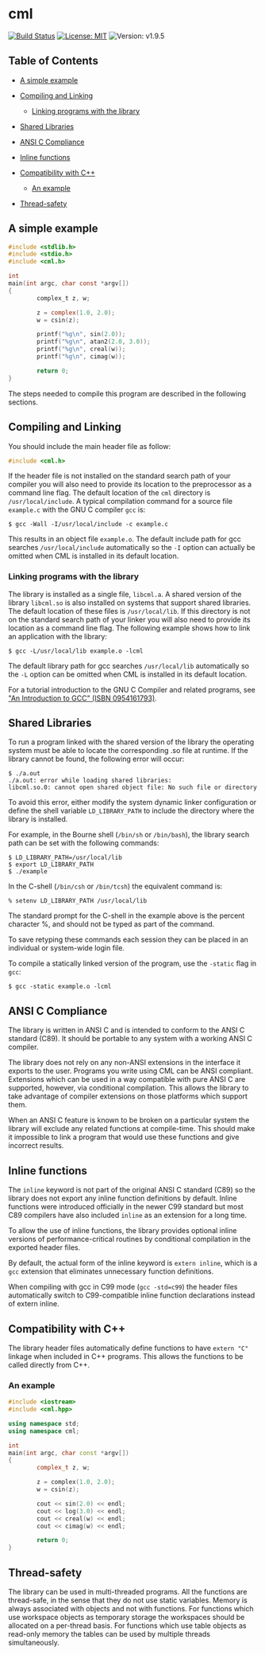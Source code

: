 # cml

[![Build Status](https://travis-ci.org/CMATHL/cml.svg?branch=development)](https://travis-ci.org/CMATHL/cml) [![License: MIT](https://img.shields.io/badge/License-MIT-blue.svg)](https://opensource.org/licenses/MIT) ![Version: v1.9.5](https://img.shields.io/badge/Version-v1.9.5-blue.svg)

## Table of Contents

- [A simple example](#a-simple-example)
- [Compiling and Linking](#compiling-and-linking)

  - [Linking programs with the library](#linking-programs-with-the-library)

- [Shared Libraries](#shared-libraries)
- [ANSI C Compliance](#ansi-c-complaince)
- [Inline functions](#inline-functions)
- [Compatibility with C++](#-compatibility-with-c)

  - [An example](#an-example)

- [Thread-safety](#thread-safety)

## A simple example

```c
#include <stdlib.h>
#include <stdio.h>
#include <cml.h>

int
main(int argc, char const *argv[])
{
        complex_t z, w;

        z = complex(1.0, 2.0);
        w = csin(z);

        printf("%g\n", sin(2.0));
        printf("%g\n", atan2(2.0, 3.0));
        printf("%g\n", creal(w));
        printf("%g\n", cimag(w));

        return 0;
}
```

The steps needed to compile this program are described in the following sections.

## Compiling and Linking

You should include the main header file as follow:

```c
#include <cml.h>
```

If the header file is not installed on the standard search path of your compiler you will also need to provide its location to the preprocessor as a command line flag. The default location of the `cml` directory is `/usr/local/include`. A typical compilation command for a source file `example.c` with the GNU C compiler `gcc` is:

```shell
$ gcc -Wall -I/usr/local/include -c example.c
```

This results in an object file `example.o`. The default include path for gcc searches `/usr/local/include` automatically so the `-I` option can actually be omitted when CML is installed in its default location.

### Linking programs with the library

The library is installed as a single file, `libcml.a`. A shared version of the library `libcml.so` is also installed on systems that support shared libraries. The default location of these files is `/usr/local/lib`. If this directory is not on the standard search path of your linker you will also need to provide its location as a command line flag. The following example shows how to link an application with the library:

```shell
$ gcc -L/usr/local/lib example.o -lcml
```

The default library path for gcc searches `/usr/local/lib` automatically so the `-L` option can be omitted when CML is installed in its default location.

For a tutorial introduction to the GNU C Compiler and related programs, see ["An Introduction to GCC" (ISBN 0954161793)](http://www.network-theory.co.uk/gcc/intro/).

## Shared Libraries

To run a program linked with the shared version of the library the operating system must be able to locate the corresponding .so file at runtime. If the library cannot be found, the following error will occur:

```
$ ./a.out
./a.out: error while loading shared libraries:
libcml.so.0: cannot open shared object file: No such file or directory
```

To avoid this error, either modify the system dynamic linker configuration or define the shell variable `LD_LIBRARY_PATH` to include the directory where the library is installed.

For example, in the Bourne shell (`/bin/sh` or `/bin/bash`), the library search path can be set with the following commands:

```shell
$ LD_LIBRARY_PATH=/usr/local/lib
$ export LD_LIBRARY_PATH
$ ./example
```

In the C-shell (`/bin/csh` or `/bin/tcsh`) the equivalent command is:

```shell
% setenv LD_LIBRARY_PATH /usr/local/lib
```

The standard prompt for the C-shell in the example above is the percent character %, and should not be typed as part of the command.

To save retyping these commands each session they can be placed in an individual or system-wide login file.

To compile a statically linked version of the program, use the `-static` flag in `gcc`:

```shell
$ gcc -static example.o -lcml
```

## ANSI C Compliance

The library is written in ANSI C and is intended to conform to the ANSI C standard (C89). It should be portable to any system with a working ANSI C compiler.

The library does not rely on any non-ANSI extensions in the interface it exports to the user. Programs you write using CML can be ANSI compliant. Extensions which can be used in a way compatible with pure ANSI C are supported, however, via conditional compilation. This allows the library to take advantage of compiler extensions on those platforms which support them.

When an ANSI C feature is known to be broken on a particular system the library will exclude any related functions at compile-time. This should make it impossible to link a program that would use these functions and give incorrect results.

## Inline functions

The `inline` keyword is not part of the original ANSI C standard (C89) so the library does not export any inline function definitions by default. Inline functions were introduced officially in the newer C99 standard but most C89 compilers have also included `inline` as an extension for a long time.

To allow the use of inline functions, the library provides optional inline versions of performance-critical routines by conditional compilation in the exported header files.

By default, the actual form of the inline keyword is `extern inline`, which is a `gcc` extension that eliminates unnecessary function definitions.

When compiling with gcc in C99 mode (`gcc -std=c99`) the header files automatically switch to C99-compatible inline function declarations instead of extern inline.

## Compatibility with C++

The library header files automatically define functions to have `extern "C"` linkage when included in C++ programs. This allows the functions to be called directly from C++.

### An example

```c++
#include <iostream>
#include <cml.hpp>

using namespace std;
using namespace cml;

int
main(int argc, char const *argv[])
{
        complex_t z, w;

        z = complex(1.0, 2.0);
        w = csin(z);

        cout << sin(2.0) << endl;
        cout << log(3.0) << endl;
        cout << creal(w) << endl;
        cout << cimag(w) << endl;

        return 0;
}
```

## Thread-safety

The library can be used in multi-threaded programs. All the functions are thread-safe, in the sense that they do not use static variables. Memory is always associated with objects and not with functions. For functions which use workspace objects as temporary storage the workspaces should be allocated on a per-thread basis. For functions which use table objects as read-only memory the tables can be used by multiple threads simultaneously.
